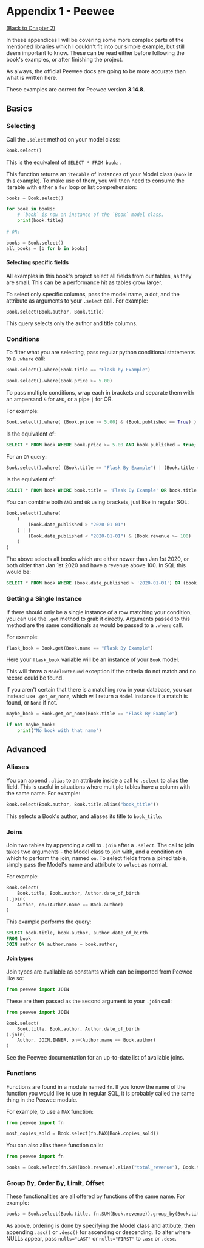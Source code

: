 # Appendix 1 - Peewee
[(Back to Chapter 2)](#chapter-2)

In these appendices I will be covering some more complex parts of the mentioned libraries which I couldn't fit into our simple example, but still deem important to know. These can be read either before following the book's examples, or after finishing the project. 

As always, the official Peewee docs are going to be more accurate than what is written here.

These examples are correct for Peewee version **3.14.8**.

## Basics

### Selecting

Call the `.select` method on your model class:

```python
Book.select()
```
This is the equivalent of `SELECT * FROM book;`.

This function returns an `iterable` of instances of your Model class (`Book` in this example). To make use of them, you will then need to consume the iterable with either a `for` loop or list comprehension:

```python
books = Book.select()

for book in books:
    # `book` is now an instance of the `Book` model class. 
    print(book.title)
    
# OR:

books = Book.select()
all_books = [b for b in books]
```

#### Selecting specific fields

All examples in this book's project select all fields from our tables, as they are small. This can be a performance hit as tables grow larger.

To select only specific columns, pass the model name, a dot, and the attribute as arguments to your `.select` call. For example:

```
Book.select(Book.author, Book.title)
```
This query selects only the author and title columns.

### Conditions

To filter what you are selecting, pass regular python conditional statements to a `.where` call:

```python
Book.select().where(Book.title == "Flask by Example")

Book.select().where(Book.price >= 5.00)
```

To pass multiple conditions, wrap each in brackets and separate them with an ampersand `&` for `AND`, or a pipe `|` for OR.

For example:

```python
Book.select().where( (Book.price >= 5.00) & (Book.published == True) )
```
Is the equivalent of:

```sql
SELECT * FROM book WHERE book.price >= 5.00 AND book.published = true;
```

For an `OR` query:

```python
Book.select().where( (Book.title == "Flask By Example") | (Book.title == "Tkinter By Exmaple") )
```

Is the equivalent of:

```sql
SELECT * FROM book WHERE book.title = 'Flask By Example' OR book.title = 'Tkinter By Example';
```

You can combine both `AND` and `OR` using brackets, just like in regular SQL:

```python
Book.select().where(
    (
        (Book.date_published > "2020-01-01")
    ) | (
    	(Book.date_published < "2020-01-01") & (Book.revenue >= 100) 
    )
)
```

The above selects all books which are either newer than Jan 1st 2020, or both older than Jan 1st 2020 and have a revenue above 100. In SQL this would be:

```sql
SELECT * FROM book WHERE (book.date_published > '2020-01-01') OR (book.date_published < '2020-01-01' AND book.revenue >= 100);
```

### Getting a Single Instance

If there should only be a single instance of a row matching your condition, you can use the `.get` method to grab it directly. Arguments passed to this method are the same conditionals as would be passed to a `.where` call.

For example:

```python
flask_book = Book.get(Book.name == "Flask By Example")
```

Here your `flask_book` variable will be an instance of your `Book` model.

This will throw a `ModelNotFound` exception if the criteria do not match and no record could be found. 

If you aren't certain that there is a matching row in your database, you can instead use `.get_or_none`, which will return a `Model` instance if a match is found, or `None` if not.

```python
maybe_book = Book.get_or_none(Book.title == "Flask By Example")

if not maybe_book:
    print("No book with that name")
``` 

## Advanced

### Aliases

You can append `.alias` to an attribute inside a call to `.select` to alias the field. This is useful in situations where multiple tables have a column with the same name. For example:

```python
Book.select(Book.author, Book.title.alias("book_title"))
```
This selects a Book's author, and aliases its title to `book_title`.

### Joins

Join two tables by appending a call to  `.join` after a `.select`. The call to join takes two arguments - the Model class to join with, and a condition on which to perform the join, named `on`. To select fields from a joined table, simply pass the Model's name and attribute to `select` as normal.

 For example:

```python
Book.select(
    Book.title, Book.author, Author.date_of_birth
).join(
    Author, on=(Author.name == Book.author)
)
```
This example performs the query:

```sql
SELECT book.title, book.author, author.date_of_birth
FROM book
JOIN author ON author.name = book.author;
```

#### Join types

Join types are available as constants which can be imported from Peewee like so:

```python
from peewee import JOIN
```

These are then passed as the second argument to your `.join` call:

```python
from peewee import JOIN

Book.select(
    Book.title, Book.author, Author.date_of_birth
).join(
    Author, JOIN.INNER, on=(Author.name == Book.author)
)
```

See the Peewee documentation for an up-to-date list of available joins.


### Functions

Functions are found in a module named `fn`. If you know the name of the function you would like to use in regular SQL, it is probably called the same thing in the Peewee module.

For example, to use a `MAX` function:

```python
from peewee import fn

most_copies_sold = Book.select(fn.MAX(Book.copies_sold))
```

You can also alias these function calls:

```python
from peewee import fn

books = Book.select(fn.SUM(Book.revenue).alias("total_revenue"), Book.title).group_by(Book.title)
```

### Group By, Order By, Limit, Offset

These functionalities are all offered by functions of the same name. For example:

```python
books = Book.select(Book.title, fn.SUM(Book.revenue)).group_by(Book.title).order_by(Book.title.asc()).limit(5).offset(5)
```
As above, ordering is done by specifying the Model class and attibute, then appending `.asc()` or `.desc()` for ascending or descending. To alter where NULLs appear, pass `nulls="LAST"` or `nulls="FIRST"` to `.asc` or `.desc`.

